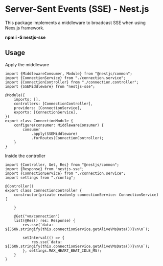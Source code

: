 # Server-Sent Events (SSE) - Nest.js
This package implements a middleware to broadcast SSE when using Nexs.js framework.

**npm i -S nestjs-sse**

## Usage

Apply the middleware

    import {MiddlewareConsumer, Module} from "@nestjs/common";  
    import {ConnectionService} from "./connection.service";  
    import {ConnectionController} from "./connection.controller";  
    import {SSEMiddleware} from "nestjs-sse";  
      
    @Module({  
	    imports: [],  
	    controllers: [ConnectionController],  
	    providers: [ConnectionService],  
	    exports: [ConnectionService],  
    })  
    export class ConnectionModule {  
	    configure(consumer: MiddlewareConsumer) {  
		    consumer  
	            .apply(SSEMiddleware)  
                .forRoutes(ConnectionController);  
	    }  
    }

Inside the controller

    import {Controller, Get, Res} from "@nestjs/common";  
    import {Response} from "nestjs-sse";  
    import {ConnectionService} from "./connection.service";  
    import settings from "./config";  
      
    @Controller()  
    export class ConnectionController {  
        constructor(private readonly connectionService: ConnectionService) {  
      
        }  
      
        @Get("vm/connection")  
        list(@Res() res: Response) {  
            res.sse(`data: ${JSON.stringify(this.connectionService.getAliveVMsData())}\n\n`);  
      
		    setInterval(() => {  
				res.sse(`data: ${JSON.stringify(this.connectionService.getAliveVMsData())}\n\n`);  
		    }, settings.MAX_HEART_BEAT_IDLE_MS);  
	    }  
    }
